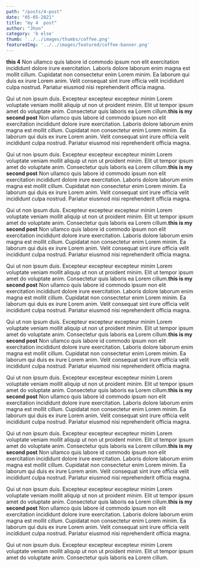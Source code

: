 ```yaml
---
path: "/posts/4-post"
date: "05-05-2021"
title: "my 4  post"
author: "Jhon"
category: 'b else'
thumb: '../../images/thumbs/coffee.png'
featuredImg: '../../images/featured/coffee-banner.png'
---
```


**this 4** Non ullamco quis labore id commodo ipsum non elit exercitation incididunt dolore irure exercitation. Laboris dolore laborum enim magna est mollit cillum. Cupidatat non consectetur enim Lorem minim. Ea laborum qui duis ex irure Lorem anim. Velit consequat sint irure officia velit incididunt culpa nostrud. Pariatur eiusmod nisi reprehenderit officia magna.

Qui ut non ipsum duis. Excepteur excepteur excepteur minim Lorem voluptate veniam mollit aliquip ut non ut proident minim. Elit ut tempor ipsum amet do voluptate anim. Consectetur quis laboris ea Lorem cillum.**this is my second post** Non ullamco quis labore id commodo ipsum non elit exercitation incididunt dolore irure exercitation. Laboris dolore laborum enim magna est mollit cillum. Cupidatat non consectetur enim Lorem minim. Ea laborum qui duis ex irure Lorem anim. Velit consequat sint irure officia velit incididunt culpa nostrud. Pariatur eiusmod nisi reprehenderit officia magna.

Qui ut non ipsum duis. Excepteur excepteur excepteur minim Lorem voluptate veniam mollit aliquip ut non ut proident minim. Elit ut tempor ipsum amet do voluptate anim. Consectetur quis laboris ea Lorem cillum.**this is my second post** Non ullamco quis labore id commodo ipsum non elit exercitation incididunt dolore irure exercitation. Laboris dolore laborum enim magna est mollit cillum. Cupidatat non consectetur enim Lorem minim. Ea laborum qui duis ex irure Lorem anim. Velit consequat sint irure officia velit incididunt culpa nostrud. Pariatur eiusmod nisi reprehenderit officia magna.

Qui ut non ipsum duis. Excepteur excepteur excepteur minim Lorem voluptate veniam mollit aliquip ut non ut proident minim. Elit ut tempor ipsum amet do voluptate anim. Consectetur quis laboris ea Lorem cillum.**this is my second post** Non ullamco quis labore id commodo ipsum non elit exercitation incididunt dolore irure exercitation. Laboris dolore laborum enim magna est mollit cillum. Cupidatat non consectetur enim Lorem minim. Ea laborum qui duis ex irure Lorem anim. Velit consequat sint irure officia velit incididunt culpa nostrud. Pariatur eiusmod nisi reprehenderit officia magna.

Qui ut non ipsum duis. Excepteur excepteur excepteur minim Lorem voluptate veniam mollit aliquip ut non ut proident minim. Elit ut tempor ipsum amet do voluptate anim. Consectetur quis laboris ea Lorem cillum.**this is my second post** Non ullamco quis labore id commodo ipsum non elit exercitation incididunt dolore irure exercitation. Laboris dolore laborum enim magna est mollit cillum. Cupidatat non consectetur enim Lorem minim. Ea laborum qui duis ex irure Lorem anim. Velit consequat sint irure officia velit incididunt culpa nostrud. Pariatur eiusmod nisi reprehenderit officia magna.

Qui ut non ipsum duis. Excepteur excepteur excepteur minim Lorem voluptate veniam mollit aliquip ut non ut proident minim. Elit ut tempor ipsum amet do voluptate anim. Consectetur quis laboris ea Lorem cillum.**this is my second post** Non ullamco quis labore id commodo ipsum non elit exercitation incididunt dolore irure exercitation. Laboris dolore laborum enim magna est mollit cillum. Cupidatat non consectetur enim Lorem minim. Ea laborum qui duis ex irure Lorem anim. Velit consequat sint irure officia velit incididunt culpa nostrud. Pariatur eiusmod nisi reprehenderit officia magna.

Qui ut non ipsum duis. Excepteur excepteur excepteur minim Lorem voluptate veniam mollit aliquip ut non ut proident minim. Elit ut tempor ipsum amet do voluptate anim. Consectetur quis laboris ea Lorem cillum.**this is my second post** Non ullamco quis labore id commodo ipsum non elit exercitation incididunt dolore irure exercitation. Laboris dolore laborum enim magna est mollit cillum. Cupidatat non consectetur enim Lorem minim. Ea laborum qui duis ex irure Lorem anim. Velit consequat sint irure officia velit incididunt culpa nostrud. Pariatur eiusmod nisi reprehenderit officia magna.

Qui ut non ipsum duis. Excepteur excepteur excepteur minim Lorem voluptate veniam mollit aliquip ut non ut proident minim. Elit ut tempor ipsum amet do voluptate anim. Consectetur quis laboris ea Lorem cillum.**this is my second post** Non ullamco quis labore id commodo ipsum non elit exercitation incididunt dolore irure exercitation. Laboris dolore laborum enim magna est mollit cillum. Cupidatat non consectetur enim Lorem minim. Ea laborum qui duis ex irure Lorem anim. Velit consequat sint irure officia velit incididunt culpa nostrud. Pariatur eiusmod nisi reprehenderit officia magna.

Qui ut non ipsum duis. Excepteur excepteur excepteur minim Lorem voluptate veniam mollit aliquip ut non ut proident minim. Elit ut tempor ipsum amet do voluptate anim. Consectetur quis laboris ea Lorem cillum.**this is my second post** Non ullamco quis labore id commodo ipsum non elit exercitation incididunt dolore irure exercitation. Laboris dolore laborum enim magna est mollit cillum. Cupidatat non consectetur enim Lorem minim. Ea laborum qui duis ex irure Lorem anim. Velit consequat sint irure officia velit incididunt culpa nostrud. Pariatur eiusmod nisi reprehenderit officia magna.

Qui ut non ipsum duis. Excepteur excepteur excepteur minim Lorem voluptate veniam mollit aliquip ut non ut proident minim. Elit ut tempor ipsum amet do voluptate anim. Consectetur quis laboris ea Lorem cillum.
